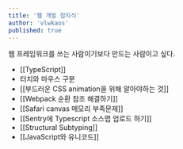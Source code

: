 ```yaml
---
title: '웹 개발 잡지식'
author: 'vlwkaos'
published: true
---
```


웹 프레임워크를 쓰는 사람이기보다 만드는 사람이고 싶다. 

- [[TypeScript]]
- 터치와 마우스 구분
- [[부드러운 CSS animation을 위해 알아야하는 것]]
- [[Webpack 순환 참조 해결하기]]
- [[Safari canvas 메모리 부족문제]]
- [[Sentry에 Typescript 소스맵 업로드 하기]]
- [[Structural Subtyping]]
- [[JavaScript와 유니코드]]